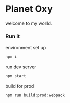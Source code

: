 # Planet Oxy

welcome to my world.

### Run it

environment set up

```sh
npm i
```

run dev server

```sh
npm start
```

build for prod

```sh
npm run build:prod:webpack
```
